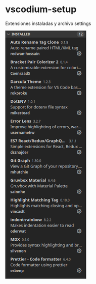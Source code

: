# vscodium-setup
Extensiones instaladas y archivo settings

![Imagen de las extensiones](https://github.com/gaopidev/vscodium-setup/blob/98fca20f8e78ec4bd77cc1b318c8d2c80c9d379e/extensiones.png)
